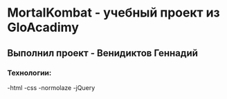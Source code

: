 # MortalKombat - учебный проект из GloAcadimy
## Выполнил проект - Венидиктов Геннадий
### Технологии:
-html
-css
-normolaze
-jQuery
